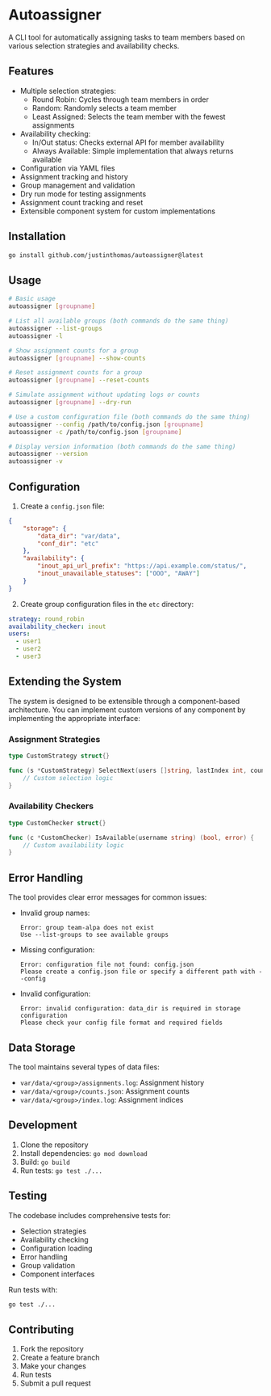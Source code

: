 # Autoassigner

A CLI tool for automatically assigning tasks to team members based on various selection strategies and availability checks.

## Features

- Multiple selection strategies:
  - Round Robin: Cycles through team members in order
  - Random: Randomly selects a team member
  - Least Assigned: Selects the team member with the fewest assignments
- Availability checking:
  - In/Out status: Checks external API for member availability
  - Always Available: Simple implementation that always returns available
- Configuration via YAML files
- Assignment tracking and history
- Group management and validation
- Dry run mode for testing assignments
- Assignment count tracking and reset
- Extensible component system for custom implementations

## Installation

```bash
go install github.com/justinthomas/autoassigner@latest
```

## Usage

```bash
# Basic usage
autoassigner [groupname]

# List all available groups (both commands do the same thing)
autoassigner --list-groups
autoassigner -l

# Show assignment counts for a group
autoassigner [groupname] --show-counts

# Reset assignment counts for a group
autoassigner [groupname] --reset-counts

# Simulate assignment without updating logs or counts
autoassigner [groupname] --dry-run

# Use a custom configuration file (both commands do the same thing)
autoassigner --config /path/to/config.json [groupname]
autoassigner -c /path/to/config.json [groupname]

# Display version information (both commands do the same thing)
autoassigner --version
autoassigner -v
```

## Configuration

1. Create a `config.json` file:
```json
{
    "storage": {
        "data_dir": "var/data",
        "conf_dir": "etc"
    },
    "availability": {
        "inout_api_url_prefix": "https://api.example.com/status/",
        "inout_unavailable_statuses": ["OOO", "AWAY"]
    }
}
```

2. Create group configuration files in the `etc` directory:
```yaml
strategy: round_robin
availability_checker: inout
users:
  - user1
  - user2
  - user3
```

## Extending the System

The system is designed to be extensible through a component-based architecture. You can implement custom versions of any component by implementing the appropriate interface:

### Assignment Strategies

```go
type CustomStrategy struct{}

func (s *CustomStrategy) SelectNext(users []string, lastIndex int, counts map[string]int) (int, error) {
    // Custom selection logic
}
```

### Availability Checkers

```go
type CustomChecker struct{}

func (c *CustomChecker) IsAvailable(username string) (bool, error) {
    // Custom availability logic
}
```

## Error Handling

The tool provides clear error messages for common issues:

- Invalid group names:
  ```
  Error: group team-alpa does not exist
  Use --list-groups to see available groups
  ```

- Missing configuration:
  ```
  Error: configuration file not found: config.json
  Please create a config.json file or specify a different path with --config
  ```

- Invalid configuration:
  ```
  Error: invalid configuration: data_dir is required in storage configuration
  Please check your config file format and required fields
  ```

## Data Storage

The tool maintains several types of data files:

- `var/data/<group>/assignments.log`: Assignment history
- `var/data/<group>/counts.json`: Assignment counts
- `var/data/<group>/index.log`: Assignment indices

## Development

1. Clone the repository
2. Install dependencies: `go mod download`
3. Build: `go build`
4. Run tests: `go test ./...`

## Testing

The codebase includes comprehensive tests for:
- Selection strategies
- Availability checking
- Configuration loading
- Error handling
- Group validation
- Component interfaces

Run tests with:
```bash
go test ./...
```

## Contributing

1. Fork the repository
2. Create a feature branch
3. Make your changes
4. Run tests
5. Submit a pull request 